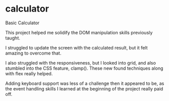 # calculator
Basic Calculator

This project helped me solidify the DOM manipulation skills previously taught.

I struggled to update the screen with the calculated result, but it felt 
amazing to overcome that. 

I also struggled with the responsiveness, but I
looked into grid, and also stumbled into the CSS feature, clamp(). These new
found techniques along with flex really helped.

Adding keyboard support was less of a challenge then it appeared to be, as the
event handling skills I learned at the beginning of the project really paid off.